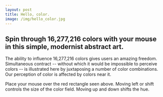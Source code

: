 ```yaml
---
layout: post
title: Hello, color.
image: /img/hello_color.jpg
---
```

Spin through 16,277,216 colors with your mouse in this simple, modernist abstract art.
---
<script src="//scott.ai/js/hello_color.js"></script>
<div id="hello-color-canvas">
</div>

The ability to influence 16,277,216 colors gives users an amazing freedom.   Simultaneous contract -- without
which it would be impossible to perceive colors -- is illustrated here by juxtaposing a number of color
combinations.  Our perception of color is affected by colors near it. 

Place your mouse over the red rectangle seen above.  Moving left or shift controls
the size of the color field.  Moving up and down shifts the hue.


